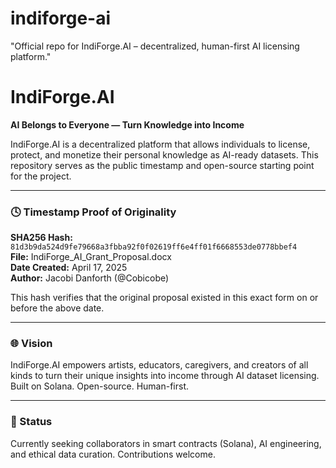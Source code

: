 # indiforge-ai
"Official repo for IndiForge.AI – decentralized, human-first AI licensing platform."
# IndiForge.AI

**AI Belongs to Everyone — Turn Knowledge into Income**

IndiForge.AI is a decentralized platform that allows individuals to license, protect, and monetize their personal knowledge as AI-ready datasets. This repository serves as the public timestamp and open-source starting point for the project.

---

### 🕓 Timestamp Proof of Originality

**SHA256 Hash:**  
`81d3b9da524d9fe79668a3fbba92f0f02619ff6e4ff01f6668553de0778bbef4`  
**File:** IndiForge_AI_Grant_Proposal.docx  
**Date Created:** April 17, 2025  
**Author:** Jacobi Danforth (@Cobicobe)

This hash verifies that the original proposal existed in this exact form on or before the above date.

---

### 🌐 Vision

IndiForge.AI empowers artists, educators, caregivers, and creators of all kinds to turn their unique insights into income through AI dataset licensing. Built on Solana. Open-source. Human-first.

---

### 📌 Status

Currently seeking collaborators in smart contracts (Solana), AI engineering, and ethical data curation. Contributions welcome.
